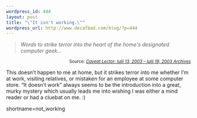 ```yaml
--- 
wordpress_id: 444
layout: post
title: "\"It isn't working.\""
wordpress_url: http://www.decafbad.com/blog/?p=444
---
```

<blockquote cite="http://www.yarinareth.net/caveatlector/archive/week_2003_07_13.html#e001938"><i>Words to strike terror into the heart of the home's designated computer geek...</i></blockquote><div class="credit" align="right"><small>Source: <cite><a href="http://www.yarinareth.net/caveatlector/archive/week_2003_07_13.html#e001938">Caveat Lector: Iulii 13, 2003 &#8211; Iulii 19, 2003 Archives</a></cite></small></div><p>This doesn&#8217;t happen to me at home, but it strikes terror into me whether I&#8217;m at work, visiting relatives, or mistaken for an employee at some computer store.  &#8220;It doesn&#8217;t work&#8221; always seems to be the introduction into a great, murky mystery which usually leads me into wishing I was either a mind reader or had a cluebat on me.  :)</p>
<!--more-->
shortname=not_working

